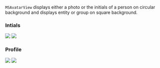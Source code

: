 `MSAvatarView` displays either a photo or the initials of a person on circular background and displays entity or group on square background.

<DisplayToggle onText="Dark" offText="Light" label="Theme Switcher">

### Intials

<img className="off" src="https://static2.sharepointonline.com/files/fabric/fabric-website/images/controls/ios/updated/img_avatar_02_initials.png?text=LightMode" />
<img className="on" src="https://static2.sharepointonline.com/files/fabric/fabric-website/images/controls/ios/updated/img_avatar_02_initials_dark.png?text=DarkMode" />

### Profile

<img className="off" src="https://static2.sharepointonline.com/files/fabric/fabric-website/images/controls/ios/updated/img_avatar_01_profilepicture_light.png?text=LightMode" />
<img className="on" src="https://static2.sharepointonline.com/files/fabric/fabric-website/images/controls/ios/updated/img_avatar_01_profilepicture_dark.png?text=DarkMode" />

</DisplayToggle>
